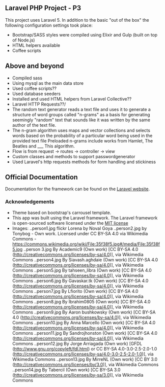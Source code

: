 ## Laravel PHP Project - P3

This project uses Laravel 5. In addition to the basic "out of the box" the following configuration
settings took place:  
- Bootstrap/SASS styles were compiled using Elixir and Gulp (built on top of Node.js)
- HTML helpers available
- Coffee scripts


## Above and beyond
- Compiled sass
- Using  mysql as the main data store
- Used coffee scripts??
- Used database seeders
- Installed and used HTML helpers from Laravel Collective??
- Laravel HTTP Requests??/
- The random text generator reads a text file and uses it to generate a structure of word groups called "n-grams" as a basis for generating seemingly "random" text that sounds like it was written by the same author of the text file.  
- The n-gram algorithm
uses maps and vector collections and selects words based on the probability of a particular word being used in the provided text file
Preloaded n-grams include works from Hamlet, The Beatles and ___ This algorithm.  
- Flow is from request -> routes -> controller -> view
- Custom classes and methods to support passwordgenerator
- Used Laravel's http requests methods for form handling and stickiness



## Official Documentation

Documentation for the framework can be found on the [Laravel website](http://laravel.com/docs).



### Acknowledgements
- Theme based on bootstrap's carrousel template.
- This app was built using the Laravel framework. The Laravel framework is open-sourced software licensed under the [MIT license](http://opensource.org/licenses/MIT)
- Images:
..person1.jpg flickr Lorena by Noval Goya
..person2.jpg by Tonybog - Own work. Licensed under CC BY-SA 4.0 via Wikimedia Commons - https://commons.wikimedia.org/wiki/File:35f38f5.jpg#/media/File:35f38f5.jpg
..person 3.jpg By Academic9 (Own work) [CC BY-SA 4.0 (http://creativecommons.org/licenses/by-sa/4.0)], via Wikimedia Commons
..person4.jpg By Siavash.aghdaie (Own work) [CC BY-SA 4.0 (http://creativecommons.org/licenses/by-sa/4.0)], via Wikimedia Commons
..person5.jpg By tahseen_libra (Own work) [CC BY-SA 4.0 (http://creativecommons.org/licenses/by-sa/4.0)], via Wikimedia Commons
..person6.jpg By Gavaskar.tk (Own work) [CC BY-SA 4.0 (http://creativecommons.org/licenses/by-sa/4.0)], via Wikimedia Commons
..person7.jpg By Lfiorito (Own work) [CC BY-SA 4.0 (http://creativecommons.org/licenses/by-sa/4.0)], via Wikimedia Commons
..person8.jpg By Ibrahim0805 (Own work) [CC BY-SA 4.0 (http://creativecommons.org/licenses/by-sa/4.0)], via Wikimedia Commons
..person9.jpg By Aaron bushkowsky (Own work) [CC BY-SA 4.0 (http://creativecommons.org/licenses/by-sa/4.0)], via Wikimedia Commons
..person10.jpg By Anna Marcello (Own work) [CC BY-SA 4.0 (http://creativecommons.org/licenses/by-sa/4.0)], via Wikimedia Commons
..person11.jpg By Sandrojhonston (Own work) [CC BY-SA 4.0 (http://creativecommons.org/licenses/by-sa/4.0)], via Wikimedia Commons
..person12.jpg By Jorge Arriagada (Own work) [GFDL (http://www.gnu.org/copyleft/fdl.html) or CC BY-SA 4.0-3.0-2.5-2.0-1.0 (http://creativecommons.org/licenses/by-sa/4.0-3.0-2.5-2.0-1.0)], via Wikimedia Commons
..person13.jpg By MirreNL (Own work) [CC BY 3.0 (http://creativecommons.org/licenses/by/3.0)], via Wikimedia Commons
..person14.jpg By Tabercil (Own work) [CC BY-SA 3.0 (http://creativecommons.org/licenses/by-sa/3.0)], via Wikimedia Commons
